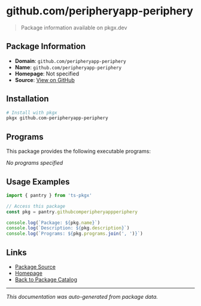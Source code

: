 # github.com/peripheryapp-periphery

> Package information available on pkgx.dev

## Package Information

- **Domain**: `github.com/peripheryapp-periphery`
- **Name**: `github.com/peripheryapp-periphery`
- **Homepage**: Not specified
- **Source**: [View on GitHub](https://github.com/pkgxdev/pantry/tree/main/projects/github.com/peripheryapp-periphery/package.yml)

## Installation

```bash
# Install with pkgx
pkgx github.com-peripheryapp-periphery
```

## Programs

This package provides the following executable programs:

*No programs specified*

## Usage Examples

```typescript
import { pantry } from 'ts-pkgx'

// Access this package
const pkg = pantry.githubcomperipheryappperiphery

console.log(`Package: ${pkg.name}`)
console.log(`Description: ${pkg.description}`)
console.log(`Programs: ${pkg.programs.join(', ')}`)
```

## Links

- [Package Source](https://github.com/pkgxdev/pantry/tree/main/projects/github.com/peripheryapp-periphery/package.yml)
- [Homepage](#)
- [Back to Package Catalog](../package-catalog.md)

---

*This documentation was auto-generated from package data.*
